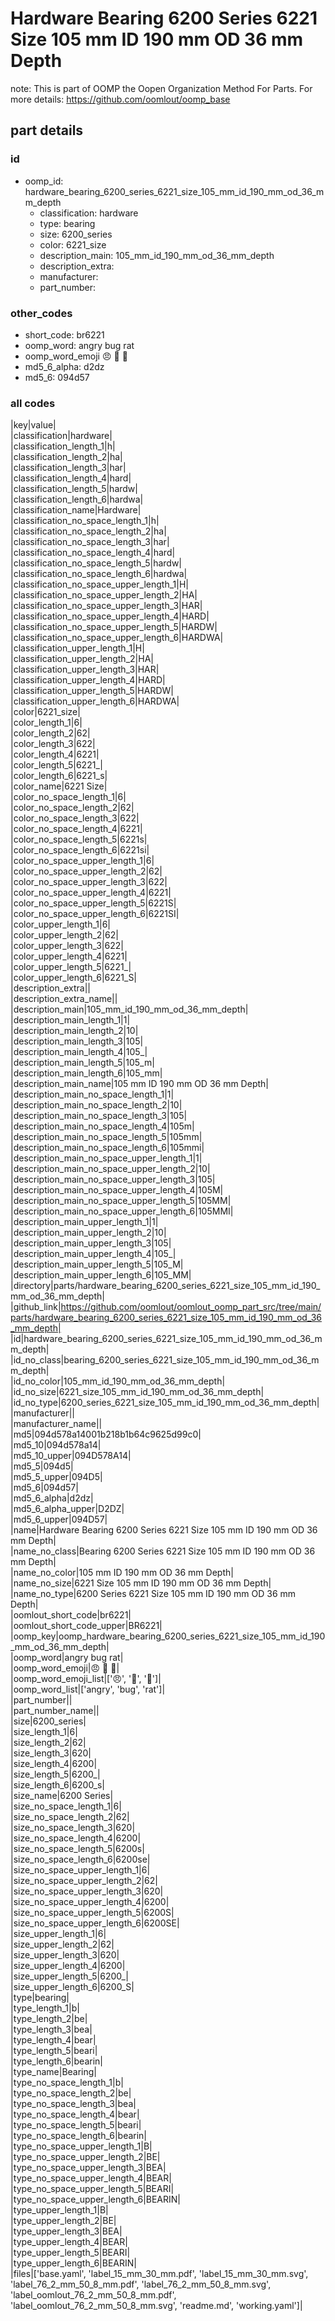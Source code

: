 # Hardware Bearing 6200 Series 6221 Size 105 mm ID 190 mm OD 36 mm Depth  

note: This is part of OOMP the Oopen Organization Method For Parts. For more details: https://github.com/oomlout/oomp_base

##  part details





### id
* oomp_id: hardware_bearing_6200_series_6221_size_105_mm_id_190_mm_od_36_mm_depth
  * classification: hardware
  * type: bearing
  * size: 6200_series
  * color: 6221_size
  * description_main: 105_mm_id_190_mm_od_36_mm_depth
  * description_extra: 
  * manufacturer: 
  * part_number: 

### other_codes
* short_code: br6221
* oomp_word: angry bug rat
* oomp_word_emoji :angry: :bug: :rat:
* md5_6_alpha: d2dz
* md5_6: 094d57

### all codes 
|key|value|  
|classification|hardware|  
|classification_length_1|h|  
|classification_length_2|ha|  
|classification_length_3|har|  
|classification_length_4|hard|  
|classification_length_5|hardw|  
|classification_length_6|hardwa|  
|classification_name|Hardware|  
|classification_no_space_length_1|h|  
|classification_no_space_length_2|ha|  
|classification_no_space_length_3|har|  
|classification_no_space_length_4|hard|  
|classification_no_space_length_5|hardw|  
|classification_no_space_length_6|hardwa|  
|classification_no_space_upper_length_1|H|  
|classification_no_space_upper_length_2|HA|  
|classification_no_space_upper_length_3|HAR|  
|classification_no_space_upper_length_4|HARD|  
|classification_no_space_upper_length_5|HARDW|  
|classification_no_space_upper_length_6|HARDWA|  
|classification_upper_length_1|H|  
|classification_upper_length_2|HA|  
|classification_upper_length_3|HAR|  
|classification_upper_length_4|HARD|  
|classification_upper_length_5|HARDW|  
|classification_upper_length_6|HARDWA|  
|color|6221_size|  
|color_length_1|6|  
|color_length_2|62|  
|color_length_3|622|  
|color_length_4|6221|  
|color_length_5|6221_|  
|color_length_6|6221_s|  
|color_name|6221 Size|  
|color_no_space_length_1|6|  
|color_no_space_length_2|62|  
|color_no_space_length_3|622|  
|color_no_space_length_4|6221|  
|color_no_space_length_5|6221s|  
|color_no_space_length_6|6221si|  
|color_no_space_upper_length_1|6|  
|color_no_space_upper_length_2|62|  
|color_no_space_upper_length_3|622|  
|color_no_space_upper_length_4|6221|  
|color_no_space_upper_length_5|6221S|  
|color_no_space_upper_length_6|6221SI|  
|color_upper_length_1|6|  
|color_upper_length_2|62|  
|color_upper_length_3|622|  
|color_upper_length_4|6221|  
|color_upper_length_5|6221_|  
|color_upper_length_6|6221_S|  
|description_extra||  
|description_extra_name||  
|description_main|105_mm_id_190_mm_od_36_mm_depth|  
|description_main_length_1|1|  
|description_main_length_2|10|  
|description_main_length_3|105|  
|description_main_length_4|105_|  
|description_main_length_5|105_m|  
|description_main_length_6|105_mm|  
|description_main_name|105 mm ID 190 mm OD 36 mm Depth|  
|description_main_no_space_length_1|1|  
|description_main_no_space_length_2|10|  
|description_main_no_space_length_3|105|  
|description_main_no_space_length_4|105m|  
|description_main_no_space_length_5|105mm|  
|description_main_no_space_length_6|105mmi|  
|description_main_no_space_upper_length_1|1|  
|description_main_no_space_upper_length_2|10|  
|description_main_no_space_upper_length_3|105|  
|description_main_no_space_upper_length_4|105M|  
|description_main_no_space_upper_length_5|105MM|  
|description_main_no_space_upper_length_6|105MMI|  
|description_main_upper_length_1|1|  
|description_main_upper_length_2|10|  
|description_main_upper_length_3|105|  
|description_main_upper_length_4|105_|  
|description_main_upper_length_5|105_M|  
|description_main_upper_length_6|105_MM|  
|directory|parts/hardware_bearing_6200_series_6221_size_105_mm_id_190_mm_od_36_mm_depth|  
|github_link|https://github.com/oomlout/oomlout_oomp_part_src/tree/main/parts/hardware_bearing_6200_series_6221_size_105_mm_id_190_mm_od_36_mm_depth|  
|id|hardware_bearing_6200_series_6221_size_105_mm_id_190_mm_od_36_mm_depth|  
|id_no_class|bearing_6200_series_6221_size_105_mm_id_190_mm_od_36_mm_depth|  
|id_no_color|105_mm_id_190_mm_od_36_mm_depth|  
|id_no_size|6221_size_105_mm_id_190_mm_od_36_mm_depth|  
|id_no_type|6200_series_6221_size_105_mm_id_190_mm_od_36_mm_depth|  
|manufacturer||  
|manufacturer_name||  
|md5|094d578a14001b218b1b64c9625d99c0|  
|md5_10|094d578a14|  
|md5_10_upper|094D578A14|  
|md5_5|094d5|  
|md5_5_upper|094D5|  
|md5_6|094d57|  
|md5_6_alpha|d2dz|  
|md5_6_alpha_upper|D2DZ|  
|md5_6_upper|094D57|  
|name|Hardware Bearing 6200 Series 6221 Size 105 mm ID 190 mm OD 36 mm Depth|  
|name_no_class|Bearing 6200 Series 6221 Size 105 mm ID 190 mm OD 36 mm Depth|  
|name_no_color|105 mm ID 190 mm OD 36 mm Depth|  
|name_no_size|6221 Size 105 mm ID 190 mm OD 36 mm Depth|  
|name_no_type|6200 Series 6221 Size 105 mm ID 190 mm OD 36 mm Depth|  
|oomlout_short_code|br6221|  
|oomlout_short_code_upper|BR6221|  
|oomp_key|oomp_hardware_bearing_6200_series_6221_size_105_mm_id_190_mm_od_36_mm_depth|  
|oomp_word|angry bug rat|  
|oomp_word_emoji|:angry: :bug: :rat:|  
|oomp_word_emoji_list|[':angry:', ':bug:', ':rat:']|  
|oomp_word_list|['angry', 'bug', 'rat']|  
|part_number||  
|part_number_name||  
|size|6200_series|  
|size_length_1|6|  
|size_length_2|62|  
|size_length_3|620|  
|size_length_4|6200|  
|size_length_5|6200_|  
|size_length_6|6200_s|  
|size_name|6200 Series|  
|size_no_space_length_1|6|  
|size_no_space_length_2|62|  
|size_no_space_length_3|620|  
|size_no_space_length_4|6200|  
|size_no_space_length_5|6200s|  
|size_no_space_length_6|6200se|  
|size_no_space_upper_length_1|6|  
|size_no_space_upper_length_2|62|  
|size_no_space_upper_length_3|620|  
|size_no_space_upper_length_4|6200|  
|size_no_space_upper_length_5|6200S|  
|size_no_space_upper_length_6|6200SE|  
|size_upper_length_1|6|  
|size_upper_length_2|62|  
|size_upper_length_3|620|  
|size_upper_length_4|6200|  
|size_upper_length_5|6200_|  
|size_upper_length_6|6200_S|  
|type|bearing|  
|type_length_1|b|  
|type_length_2|be|  
|type_length_3|bea|  
|type_length_4|bear|  
|type_length_5|beari|  
|type_length_6|bearin|  
|type_name|Bearing|  
|type_no_space_length_1|b|  
|type_no_space_length_2|be|  
|type_no_space_length_3|bea|  
|type_no_space_length_4|bear|  
|type_no_space_length_5|beari|  
|type_no_space_length_6|bearin|  
|type_no_space_upper_length_1|B|  
|type_no_space_upper_length_2|BE|  
|type_no_space_upper_length_3|BEA|  
|type_no_space_upper_length_4|BEAR|  
|type_no_space_upper_length_5|BEARI|  
|type_no_space_upper_length_6|BEARIN|  
|type_upper_length_1|B|  
|type_upper_length_2|BE|  
|type_upper_length_3|BEA|  
|type_upper_length_4|BEAR|  
|type_upper_length_5|BEARI|  
|type_upper_length_6|BEARIN|  
|files|['base.yaml', 'label_15_mm_30_mm.pdf', 'label_15_mm_30_mm.svg', 'label_76_2_mm_50_8_mm.pdf', 'label_76_2_mm_50_8_mm.svg', 'label_oomlout_76_2_mm_50_8_mm.pdf', 'label_oomlout_76_2_mm_50_8_mm.svg', 'readme.md', 'working.yaml']|  
